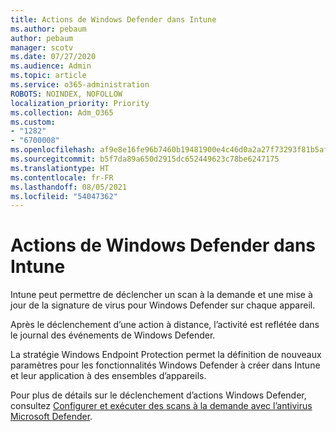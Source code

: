 ```yaml
---
title: Actions de Windows Defender dans Intune
ms.author: pebaum
author: pebaum
manager: scotv
ms.date: 07/27/2020
ms.audience: Admin
ms.topic: article
ms.service: o365-administration
ROBOTS: NOINDEX, NOFOLLOW
localization_priority: Priority
ms.collection: Adm_O365
ms.custom:
- "1282"
- "6700008"
ms.openlocfilehash: af9e8e16fe96b7460b19481900e4c46d0a2a27f73293f81b5af86131af40287a
ms.sourcegitcommit: b5f7da89a650d2915dc652449623c78be6247175
ms.translationtype: HT
ms.contentlocale: fr-FR
ms.lasthandoff: 08/05/2021
ms.locfileid: "54047362"
---
```

# <a name="windows-defender-actions-in-intune"></a>Actions de Windows Defender dans Intune

Intune peut permettre de déclencher un scan à la demande et une mise à jour de la signature de virus pour Windows Defender sur chaque appareil.

Après le déclenchement d’une action à distance, l’activité est reflétée dans le journal des événements de Windows Defender.

La stratégie Windows Endpoint Protection permet la définition de nouveaux paramètres pour les fonctionnalités Windows Defender à créer dans Intune et leur application à des ensembles d’appareils.

Pour plus de détails sur le déclenchement d’actions Windows Defender, consultez [Configurer et exécuter des scans à la demande avec l’antivirus Microsoft Defender](https://docs.microsoft.com/windows/security/threat-protection/windows-defender-antivirus/run-scan-windows-defender-antivirus).